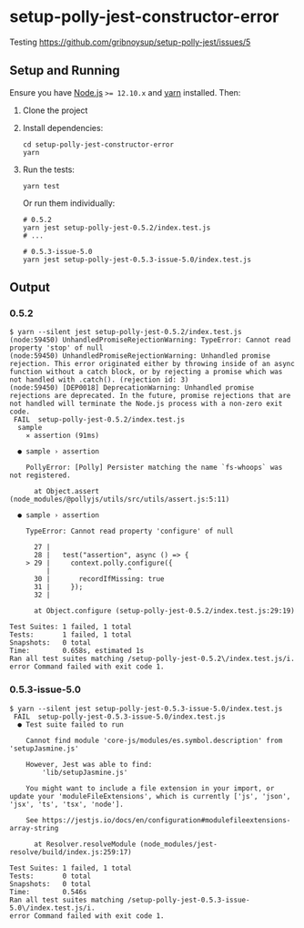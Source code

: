 # setup-polly-jest-constructor-error

Testing https://github.com/gribnoysup/setup-polly-jest/issues/5

## Setup and Running

Ensure you have [Node.js](https://nodejs.org/en/) `>= 12.10.x` and [yarn](https://yarnpkg.com/lang/en/) installed. Then:

1. Clone the project
2. Install dependencies:

    ```shell
    cd setup-polly-jest-constructor-error
    yarn
    ```
3. Run the tests:

    ```shell
    yarn test
    ```

    Or run them individually:

    ```shell
    # 0.5.2
    yarn jest setup-polly-jest-0.5.2/index.test.js
    # ...

    # 0.5.3-issue-5.0
    yarn jest setup-polly-jest-0.5.3-issue-5.0/index.test.js
    ```

## Output

### 0.5.2

```shell
$ yarn --silent jest setup-polly-jest-0.5.2/index.test.js
(node:59450) UnhandledPromiseRejectionWarning: TypeError: Cannot read property 'stop' of null
(node:59450) UnhandledPromiseRejectionWarning: Unhandled promise rejection. This error originated either by throwing inside of an async function without a catch block, or by rejecting a promise which was not handled with .catch(). (rejection id: 3)
(node:59450) [DEP0018] DeprecationWarning: Unhandled promise rejections are deprecated. In the future, promise rejections that are not handled will terminate the Node.js process with a non-zero exit code.
 FAIL  setup-polly-jest-0.5.2/index.test.js
  sample
    ✕ assertion (91ms)

  ● sample › assertion

    PollyError: [Polly] Persister matching the name `fs-whoops` was not registered.

      at Object.assert (node_modules/@pollyjs/utils/src/utils/assert.js:5:11)

  ● sample › assertion

    TypeError: Cannot read property 'configure' of null

      27 |
      28 |   test("assertion", async () => {
    > 29 |     context.polly.configure({
         |                   ^
      30 |       recordIfMissing: true
      31 |     });
      32 |

      at Object.configure (setup-polly-jest-0.5.2/index.test.js:29:19)

Test Suites: 1 failed, 1 total
Tests:       1 failed, 1 total
Snapshots:   0 total
Time:        0.658s, estimated 1s
Ran all test suites matching /setup-polly-jest-0.5.2\/index.test.js/i.
error Command failed with exit code 1.
```

### 0.5.3-issue-5.0

```shell
$ yarn --silent jest setup-polly-jest-0.5.3-issue-5.0/index.test.js
 FAIL  setup-polly-jest-0.5.3-issue-5.0/index.test.js
  ● Test suite failed to run

    Cannot find module 'core-js/modules/es.symbol.description' from 'setupJasmine.js'

    However, Jest was able to find:
    	'lib/setupJasmine.js'

    You might want to include a file extension in your import, or update your 'moduleFileExtensions', which is currently ['js', 'json', 'jsx', 'ts', 'tsx', 'node'].

    See https://jestjs.io/docs/en/configuration#modulefileextensions-array-string

      at Resolver.resolveModule (node_modules/jest-resolve/build/index.js:259:17)

Test Suites: 1 failed, 1 total
Tests:       0 total
Snapshots:   0 total
Time:        0.546s
Ran all test suites matching /setup-polly-jest-0.5.3-issue-5.0\/index.test.js/i.
error Command failed with exit code 1.
```